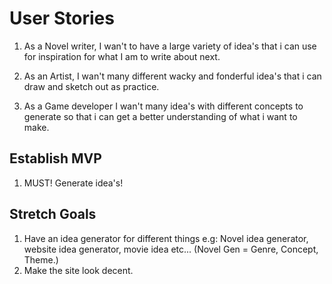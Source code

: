 # User Stories

1. As a Novel writer, I wan't to have a large variety of idea's that i can use for inspiration for what I am to write about next.

2. As an Artist, I wan't many different wacky and fonderful idea's that i can draw and sketch out as practice.

3. As a Game developer I wan't many idea's with different concepts to generate so that i can get a better understanding of what i want to make.

## Establish MVP

1. MUST! Generate idea's!

## Stretch Goals

1. Have an idea generator for different things e.g: Novel idea generator, website idea generator, movie idea etc... (Novel Gen = Genre, Concept, Theme.)
2. Make the site look decent.
